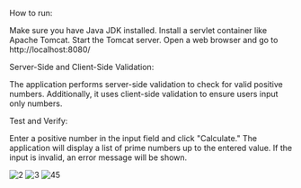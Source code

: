 
How to run: 

Make sure you have Java JDK installed.
Install a servlet container like Apache Tomcat.
Start the Tomcat server.
Open a web browser and go to http://localhost:8080/

Server-Side and Client-Side Validation:

The application performs server-side validation to check for valid positive numbers.
Additionally, it uses client-side validation to ensure users input only numbers.

Test and Verify:

Enter a positive number in the input field and click "Calculate."
The application will display a list of prime numbers up to the entered value.
If the input is invalid, an error message will be shown.

![2](https://github.com/s20343/Java_servlet_jsp/assets/123310051/553278b6-3f5a-4614-8bff-09a1c0e6c974)
![3](https://github.com/s20343/Java_servlet_jsp/assets/123310051/d450278f-b1d2-403d-949a-1229f8c42661)
![45](https://github.com/s20343/Java_servlet_jsp/assets/123310051/39d87bd0-57c8-4a38-b232-e1bb4f6e6417)


